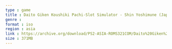```yaml
---
type : game
title : Daito Giken Koushiki Pachi-Slot Simulator - Shin Yoshimune (Japan)
genre : 
format : iso
region : asia
link : https://archive.org/download/PS2-ASIA-ROMS321COM/Daito%20Giken%20Koushiki%20Pachi-Slot%20Simulator%20-%20Shin%20Yoshimune%20%28Japan%29.7z
size : 371MB
---
```

